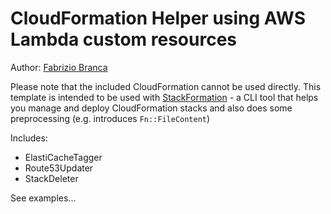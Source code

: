 # CloudFormation Helper using AWS Lambda custom resources

Author: [Fabrizio Branca](https://github.com/fbrnc)

Please note that the included CloudFormation cannot be used directly. This template is intended to be used 
with [StackFormation](https://github.com/AOEpeople/StackFormation) - a CLI tool that helps you manage and deploy 
CloudFormation stacks and also does some preprocessing (e.g. introduces `Fn::FileContent`)

Includes:
- ElastiCacheTagger
- Route53Updater
- StackDeleter

See examples...
